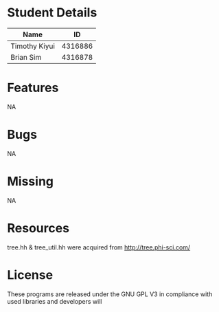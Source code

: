 Student Details 
===============
|Name            | ID        |
|----------------|-----------|
|Timothy Kiyui   | 4316886   |
|Brian Sim       | 4316878   |

Features 
========
NA

Bugs 
====
NA

Missing 
=======
NA

Resources 
=========
tree.hh & tree_util.hh were acquired from http://tree.phi-sci.com/

License 
=======
These programs are released under the GNU GPL V3 in compliance with
used libraries and developers will
